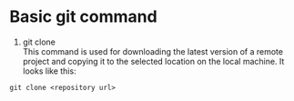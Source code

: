 # Basic git command

1. git clone <br>
This command is used for downloading the latest version of a remote project and copying it to the selected location on the local machine. It looks like this:

```
git clone <repository url>
